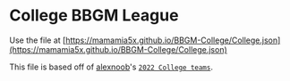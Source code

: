 # College BBGM League 
Use the file at [https://mamamia5x.github.io/BBGM-College/College.json](https://mamamia5x.github.io/BBGM-College/College.json)

This file is based off of [alexnoob](https://alexnoob.github.io/)'s [`2022 College teams`](https://raw.githubusercontent.com/GreatnessSpeaks/Custom-NCAA-roster/main/College.json).
